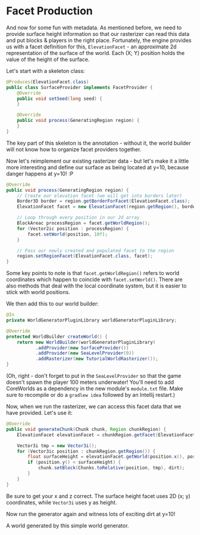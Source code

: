 # Facet Production

And now for some fun with metadata.  As mentioned before, we need to provide surface height information so that our rasterizer can read this data and put blocks & players in the right place.  Fortunately, the engine provides us with a facet definition for this, `ElevationFacet` - an approximate 2d representation of the surface of the world.  Each (X; Y) position holds the value of the height of the surface.

Let's start with a skeleton class:

```java
@Produces(ElevationFacet.class)
public class SurfaceProvider implements FacetProvider {
    @Override
    public void setSeed(long seed) {
    }

    @Override
    public void process(GeneratingRegion region) {
    }
}
```

The key part of this skeleton is the annotation - without it, the world builder will not know how to organize facet providers together.

Now let's reimplement our existing rasterizer data - but let's make it a little more interesting and define our surface as being located at y=10, because danger happens at y=10! :P

```java
@Override
public void process(GeneratingRegion region) {
    // Create our elevation facet (we will get into borders later)
    Border3D border = region.getBorderForFacet(ElevationFacet.class);
    ElevationFacet facet = new ElevationFacet(region.getRegion(), border);

    // Loop through every position in our 2d array
    BlockAreac processRegion = facet.getWorldRegion();
    for (Vector2ic position : processRegion) {
        facet.setWorld(position, 10f);
    }

    // Pass our newly created and populated facet to the region
    region.setRegionFacet(ElevationFacet.class, facet);
}
```

Some key points to note is that `facet.getWorldRegion()` refers to world coordinates which happen to coincide with `facet.setWorld()`.  There are also methods that deal with the local coordinate system, but it is easier to stick with world positions.

We then add this to our world builder:

```java
@In
private WorldGeneratorPluginLibrary worldGeneratorPluginLibrary;

@Override
protected WorldBuilder createWorld() {
    return new WorldBuilder(worldGeneratorPluginLibrary)
           .addProvider(new SurfaceProvider())
           .addProvider(new SeaLevelProvider(0))
           .addRasterizer(new TutorialWorldRasterizer());
}
```

(Oh, right - don't forget to put in the ```SeaLevelProvider``` so that the game doesn't spawn the player 100 meters underwater! You'll need to add CoreWorlds as a dependency in the new module's `module.txt` file. Make sure to recompile or do a `gradlew idea` followed by an Intellij restart.)

Now, when we run the rasterizer, we can access this facet data that we have provided.  Let's use it:

```java
@Override
public void generateChunk(Chunk chunk, Region chunkRegion) {
    ElevationFacet elevationFacet = chunkRegion.getFacet(ElevationFacet.class);

    Vector3i tmp = new Vector3i();
    for (Vector3ic position : chunkRegion.getRegion()) {
        float surfaceHeight = elevationFacet.getWorld(position.x(), position.z());
        if (position.y() < surfaceHeight) {
            chunk.setBlock(Chunks.toRelative(position, tmp), dirt);
        }
    }
}
```

Be sure to get your x and z correct.  The surface height facet uses 2D (x; y) coordinates, while `Vector3i` uses y as height.

Now run the generator again and witness lots of exciting dirt at y=10!

<fig src="_media/img/facet-production.png" alt="Facet Production">A world generated by this simple world generator.</fig>
